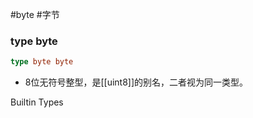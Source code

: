 #byte
#字节

### type byte

```go
type byte byte
```

* 8位无符号整型，是[[uint8]]的别名，二者视为同一类型。

Builtin Types
